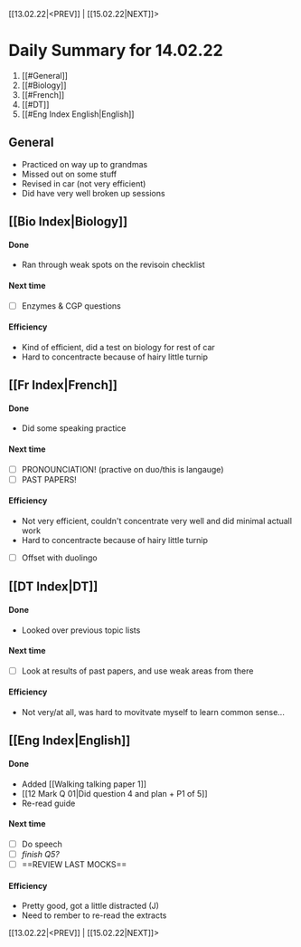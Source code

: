 [[13.02.22|<PREV]]     |    [[15.02.22|NEXT]]>
# Daily Summary for 14.02.22
1. [[#General]]
2. [[#Biology]]
3. [[#French]]
4. [[#DT]]
5. [[#Eng Index English|English]]

## General
* Practiced on way up to grandmas
* Missed out on some stuff
* Revised in car (not very efficient)
* Did have very well broken up sessions

## [[Bio Index|Biology]]
#### Done
* Ran through weak spots on the revisoin checklist
#### Next time
- [ ] Enzymes & CGP questions

#### Efficiency
* Kind of efficient,  did a test on biology for rest of car
* Hard to concentracte because of hairy little turnip

## [[Fr Index|French]]
#### Done
* Did some speaking practice

#### Next time
- [ ] PRONOUNCIATION! (practive on duo/this is langauge)
- [ ] PAST PAPERS!

#### Efficiency
* Not very efficient, couldn't concentrate very well and did minimal actuall work
* Hard to concentracte because of hairy little turnip
- [ ] Offset with duolingo

## [[DT Index|DT]]
#### Done
* Looked over previous topic lists

#### Next time
- [ ] Look at results of past papers, and use weak areas from there

#### Efficiency
* Not very/at all, was hard to movitvate myself to learn common sense...

## [[Eng Index|English]]
#### Done
* Added [[Walking talking paper 1]]
* [[12 Mark Q 01|Did question 4 and plan + P1 of 5]]
* Re-read guide

#### Next time
- [ ] Do speech
- [ ] *finish Q5?*
- [ ] ==REVIEW LAST MOCKS==

#### Efficiency
* Pretty good, got a little distracted (J)
* Need to rember to re-read the extracts


[[13.02.22|<PREV]]     |    [[15.02.22|NEXT]]>